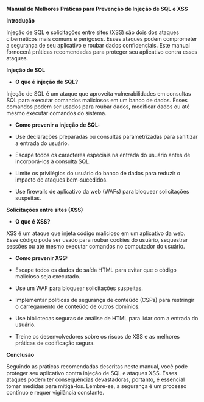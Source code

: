 **Manual de Melhores Práticas para Prevenção de Injeção de SQL e XSS**

**Introdução**

Injeção de SQL e solicitações entre sites (XSS) são dois dos ataques cibernéticos mais comuns e perigosos. Esses ataques podem comprometer a segurança de seu aplicativo e roubar dados confidenciais. Este manual fornecerá práticas recomendadas para proteger seu aplicativo contra esses ataques.

**Injeção de SQL**

* **O que é injeção de SQL?**

Injeção de SQL é um ataque que aproveita vulnerabilidades em consultas SQL para executar comandos maliciosos em um banco de dados. Esses comandos podem ser usados ​​para roubar dados, modificar dados ou até mesmo executar comandos do sistema.

* **Como prevenir a injeção de SQL:**

* Use declarações preparadas ou consultas parametrizadas para sanitizar a entrada do usuário.
* Escape todos os caracteres especiais na entrada do usuário antes de incorporá-los à consulta SQL.
* Limite os privilégios do usuário do banco de dados para reduzir o impacto de ataques bem-sucedidos.
* Use firewalls de aplicativo da web (WAFs) para bloquear solicitações suspeitas.

**Solicitações entre sites (XSS)**

* **O que é XSS?**

XSS é um ataque que injeta código malicioso em um aplicativo da web. Esse código pode ser usado para roubar cookies do usuário, sequestrar sessões ou até mesmo executar comandos no computador do usuário.

* **Como prevenir XSS:**

* Escape todos os dados de saída HTML para evitar que o código malicioso seja executado.
* Use um WAF para bloquear solicitações suspeitas.
* Implementar políticas de segurança de conteúdo (CSPs) para restringir o carregamento de conteúdo de outros domínios.
* Use bibliotecas seguras de análise de HTML para lidar com a entrada do usuário.
* Treine os desenvolvedores sobre os riscos de XSS e as melhores práticas de codificação segura.

**Conclusão**

Seguindo as práticas recomendadas descritas neste manual, você pode proteger seu aplicativo contra injeção de SQL e ataques XSS. Esses ataques podem ter consequências devastadoras, portanto, é essencial tomar medidas para mitigá-los. Lembre-se, a segurança é um processo contínuo e requer vigilância constante.